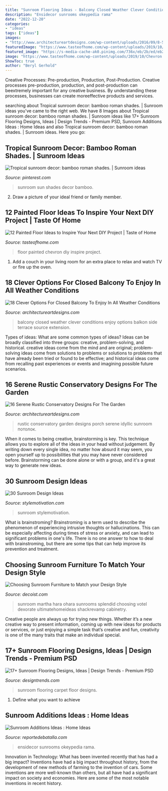 ```yaml
---
title: "Sunroom Flooring Ideas - Balcony Closed Weather Clever Conditions Enjoy Options Balkon Side Terrace Source Extension"
description: "Ensidecor sunrooms okeypedia rama"
date: "2022-12-20"
categories:
- "ideas"
tags: ["ideas"]
images:
- "http://www.architectureartdesigns.com/wp-content/uploads/2016/09/8-5.jpg"
featuredImage: "https://www.tasteofhome.com/wp-content/uploads/2019/10/Chevron.jpg"
featured_image: "https://s-media-cache-ak0.pinimg.com/736x/eb/2b/ed/eb2bedfab6e05f4037166d572918dd5f.jpg"
image: "https://www.tasteofhome.com/wp-content/uploads/2019/10/Chevron.jpg"
ShowToc: true
author: "Beryl Gerhold"
---
```



Creative Processes: Pre-production, Production, Post-Production.
Creative processes pre-production, production, and post-production can beextremely important for any creative business. By understanding these processes, businesses can create moreeffective products and services.

	

		
searching about Tropical sunroom decor: bamboo roman shades. | Sunroom ideas you've came to the right web. We have 8 Images about Tropical sunroom decor: bamboo roman shades. | Sunroom ideas like 17+ Sunroom Flooring Designs, Ideas | Design Trends - Premium PSD, Sunroom Additions Ideas : Home Ideas and also Tropical sunroom decor: bamboo roman shades. | Sunroom ideas. Here you go:
		
    
## Tropical Sunroom Decor: Bamboo Roman Shades. | Sunroom Ideas

<img loading=lazy src="https://s-media-cache-ak0.pinimg.com/736x/eb/2b/ed/eb2bedfab6e05f4037166d572918dd5f.jpg" onerror="this.onerror=null;this.src='https://tse4.mm.bing.net/th?id=OIP.XJJAS0329AaaSwTjMfufCQHaFj&amp;pid=15.1';" alt="Tropical sunroom decor: bamboo roman shades. | Sunroom ideas">

_Source: pinterest.com_

>sunroom sun shades decor bamboo. 

	

2. Draw a picture of your ideal friend or family member.

    
## 12 Painted Floor Ideas To Inspire Your Next DIY Project | Taste Of Home

<img loading=lazy src="https://www.tasteofhome.com/wp-content/uploads/2019/10/Chevron.jpg" onerror="this.onerror=null;this.src='https://tse4.mm.bing.net/th?id=OIP.KI3RO2G4ccN2pEiL3lIkPwHaHa&amp;pid=15.1';" alt="12 Painted Floor Ideas to Inspire Your Next DIY Project | Taste of Home">

_Source: tasteofhome.com_

>floor painted chevron diy inspire project. 

	

1. Add a couch in your living room for an extra place to relax and watch TV or fire up the oven.

    
## 18 Clever Options For Closed Balcony To Enjoy In All Weather Conditions

<img loading=lazy src="http://www.architectureartdesigns.com/wp-content/uploads/2016/09/8-5.jpg" onerror="this.onerror=null;this.src='https://tse1.mm.bing.net/th?id=OIP.hDjJQzsvZp4IjgtrEzvbNQHaJ3&amp;pid=15.1';" alt="18 Clever Options For Closed Balcony To Enjoy In All Weather Conditions">

_Source: architectureartdesigns.com_

>balcony closed weather clever conditions enjoy options balkon side terrace source extension. 

	

Types of ideas: What are some common types of ideas?
Ideas can be broadly classified into three groups: creative, problem-solving, and historical. creative ideas come from the mind and are original; problem-solving ideas come from solutions to problems or solutions to problems that have already been tried or found to be effective; and historical ideas come from recalling past experiences or events and imagining possible future scenarios.

    
## 16 Serene Rustic Conservatory Designs For The Garden

<img loading=lazy src="http://www.architectureartdesigns.com/wp-content/uploads/2015/05/16-Serene-Rustic-Conservatory-Designs-For-The-Garden-8.jpg" onerror="this.onerror=null;this.src='https://tse4.mm.bing.net/th?id=OIP.9wgzsR_km33kwrOsImDWOAHaE8&amp;pid=15.1';" alt="16 Serene Rustic Conservatory Designs For The Garden">

_Source: architectureartdesigns.com_

>rustic conservatory garden designs porch serene idyllic sunroom потолок. 

	

When it comes to being creative, brainstorming is key. This technique allows you to explore all of the ideas in your head without judgement. By writing down every single idea, no matter how absurd it may seem, you open yourself up to possibilities that you may have never considered before. Brainstorming can be done alone or with a group, and it's a great way to generate new ideas.

    
## 30 Sunroom Design Ideas

<img loading=lazy src="https://www.stylemotivation.com/wp-content/uploads/2013/05/272.jpg" onerror="this.onerror=null;this.src='https://tse1.mm.bing.net/th?id=OIP.7AxgHluHK330J_tGX0xYFQHaJ4&amp;pid=15.1';" alt="30 Sunroom Design Ideas">

_Source: stylemotivation.com_

>sunroom stylemotivation. 

	

What is brainstroming?
Brainstroming is a term used to describe the phenomenon of experiencing intrusive thoughts or hallucinations. This can be especially affecting during times of stress or anxiety, and can lead to significant problems in one's life. There is no one answer to how to deal with brainstroming, but there are some tips that can help improve its prevention and treatment.

    
## Choosing Sunroom Furniture To Match Your Design Style

<img loading=lazy src="https://cdn.decoist.com/wp-content/uploads/2013/01/cozy-sunroom.jpg" onerror="this.onerror=null;this.src='https://tse3.mm.bing.net/th?id=OIP.wJj_HyoL6V2s3WXcQXtl2QHaFF&amp;pid=15.1';" alt="Choosing Sunroom Furniture to Match your Design Style">

_Source: decoist.com_

>sunroom martha hara ohara sunrooms splendid choosing votel dexorate ultimatehomeideas shackrevamp cabinetry. 

	

Creative people are always up for trying new things. Whether it’s a new creative way to present information, coming up with new ideas for products or services, or just enjoying a simple task that’s creative and fun, creativity is one of the many traits that make an individual special.

    
## 17+ Sunroom Flooring Designs, Ideas | Design Trends - Premium PSD

<img loading=lazy src="https://images.designtrends.com/wp-content/uploads/2016/08/08173816/Sunroom-with-Flooring-Carpet.jpeg" onerror="this.onerror=null;this.src='https://tse1.mm.bing.net/th?id=OIP.E75UmLpgfftjIJ8HhEHJlwHaE8&amp;pid=15.1';" alt="17+ Sunroom Flooring Designs, Ideas | Design Trends - Premium PSD">

_Source: designtrends.com_

>sunroom flooring carpet floor designs. 

	

1. Define what you want to achieve 

    
## Sunroom Additions Ideas : Home Ideas

<img loading=lazy src="https://reportedebatalla.com/wp-content/uploads/2020/06/9-amazing-farmhouse-sunroom-makeover-ideas-with-images-home-sunroom-additions-ideas-photos.jpg" onerror="this.onerror=null;this.src='https://tse1.mm.bing.net/th?id=OIP.i2712q5YI-S7Kolk4vDSXAHaJ4&amp;pid=15.1';" alt="Sunroom Additions Ideas : Home Ideas">

_Source: reportedebatalla.com_

>ensidecor sunrooms okeypedia rama. 

	

Innovation in Technology: What has been invented recently that has had a big impact?
Inventions have had a big impact throughout history, from the development of new methods of farming to the invention of cars. Some inventions are more well-known than others, but all have had a significant impact on society and economies. Here are some of the most notable inventions in recent history.


